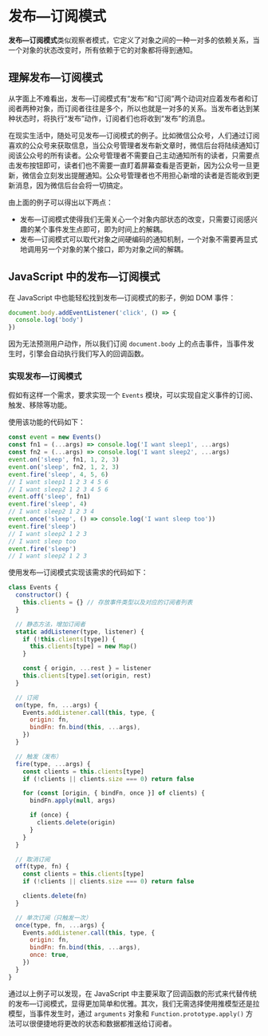 # 发布—订阅模式

**发布—订阅模式**类似观察者模式，它定义了对象之间的一种一对多的依赖关系，当一个对象的状态改变时，所有依赖于它的对象都将得到通知。

## 理解发布—订阅模式

从字面上不难看出，发布—订阅模式有“发布”和“订阅”两个动词对应着发布者和订阅者两种对象，而订阅者往往是多个，所以也就是一对多的关系。当发布者达到某种状态时，将执行“发布”动作，订阅者们也将收到“发布”的消息。

在现实生活中，随处可见发布—订阅模式的例子。比如微信公众号，人们通过订阅喜欢的公众号来获取信息，当公众号管理者发布新文章时，微信后台将陆续通知订阅该公众号的所有读者。公众号管理者不需要自己主动通知所有的读者，只需要点击发布按钮即可，读者们也不需要一直盯着屏幕查看是否更新，因为公众号一旦更新，微信会立刻发出提醒通知。公众号管理者也不用担心新增的读者是否能收到更新消息，因为微信后台会将一切搞定。

由上面的例子可以得出以下两点：

* 发布—订阅模式使得我们无需关心一个对象内部状态的改变，只需要订阅感兴趣的某个事件发生点即可，即为时间上的解耦。
* 发布—订阅模式可以取代对象之间硬编码的通知机制，一个对象不需要再显式地调用另一个对象的某个接口，即为对象之间的解耦。

## JavaScript 中的发布—订阅模式

在 JavaScript 中也能轻松找到发布—订阅模式的影子，例如 DOM 事件：

```js
document.body.addEventListener('click', () => {
  console.log('body')
})
```

因为无法预测用户动作，所以我们订阅 `document.body` 上的点击事件，当事件发生时，引擎会自动执行我们写入的回调函数。

### 实现发布—订阅模式

假如有这样一个需求，要求实现一个 `Events` 模块，可以实现自定义事件的订阅、触发、移除等功能。

使用该功能的代码如下：

```js
const event = new Events()
const fn1 = (...args) => console.log('I want sleep1', ...args)
const fn2 = (...args) => console.log('I want sleep2', ...args)
event.on('sleep', fn1, 1, 2, 3)
event.on('sleep', fn2, 1, 2, 3)
event.fire('sleep', 4, 5, 6)
// I want sleep1 1 2 3 4 5 6
// I want sleep2 1 2 3 4 5 6
event.off('sleep', fn1)
event.fire('sleep', 4)
// I want sleep2 1 2 3 4
event.once('sleep', () => console.log('I want sleep too'))
event.fire('sleep')
// I want sleep2 1 2 3
// I want sleep too
event.fire('sleep') 
// I want sleep2 1 2 3
```

使用发布—订阅模式实现该需求的代码如下：

```js
class Events {
  constructor() {
    this.clients = {} // 存放事件类型以及对应的订阅者列表
  }

  // 静态方法，增加订阅者
  static addListener(type, listener) {
    if (!this.clients[type]) {
      this.clients[type] = new Map()
    }

    const { origin, ...rest } = listener
    this.clients[type].set(origin, rest)
  }

  // 订阅
  on(type, fn, ...args) {
    Events.addListener.call(this, type, {
      origin: fn,
      bindFn: fn.bind(this, ...args),
    })
  }

  // 触发（发布）
  fire(type, ...args) {
    const clients = this.clients[type]
    if (!clients || clients.size === 0) return false

    for (const [origin, { bindFn, once }] of clients) {
      bindFn.apply(null, args)

      if (once) {
        clients.delete(origin)
      }
    }
  }

  // 取消订阅
  off(type, fn) {
    const clients = this.clients[type]
    if (!clients || clients.size === 0) return false

    clients.delete(fn)
  }

  // 单次订阅（只触发一次）
  once(type, fn, ...args) {
    Events.addListener.call(this, type, {
      origin: fn,
      bindFn: fn.bind(this, ...args),
      once: true,
    })
  }
}
```

通过以上例子可以发现，在 JavaScript 中主要采取了回调函数的形式来代替传统的发布—订阅模式，显得更加简单和优雅。其次，我们无需选择使用推模型还是拉模型，当事件发生时，通过 `arguments` 对象和 `Function.prototype.apply()` 方法可以很便捷地将更改的状态和数据都推送给订阅者。
